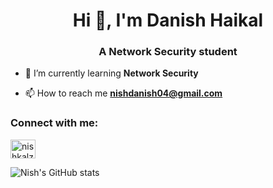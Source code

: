 <h1 align="center">Hi 👋, I'm Danish Haikal</h1>
<h3 align="center">A Network Security student</h3>

- 🌱 I’m currently learning **Network Security**

- 📫 How to reach me **nishdanish04@gmail.com**

<h3 align="left">Connect with me:</h3>
<p align="left">
<a href="https://instagram.com/nishkalz" target="blank"><img align="center" src="https://raw.githubusercontent.com/rahuldkjain/github-profile-readme-generator/master/src/images/icons/Social/instagram.svg" alt="nishkalz" height="30" width="40" /></a>
</p>



![Nish's GitHub stats](https://github-readme-stats.vercel.app/api?username=nishsem&show_icons=true&theme=tokyonight)
